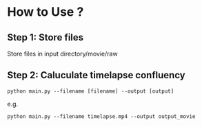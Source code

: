 # How to Use ?
## Step 1: Store files
Store files in input directory/movie/raw

## Step 2: Caluculate timelapse confluency
```
python main.py --filename [filename] --output [output]
```

e.g.
```
python main.py --filename timelapse.mp4 --output output_movie
```
